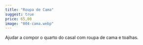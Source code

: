 ```yaml
---
title: "Roupa de Cama"
suggest: true
price: 65,00
image: "004-cama.webp"
---
```


Ajudar a compor o quarto do casal com roupa de cama e toalhas.
